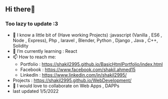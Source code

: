 ## Hi there👋
### Too lazy to update :3 
- 🔭 I know a little bit of (Have working Projects) :javascript (Vanilla , ES6 , Node , Express), Php , laravel , Blender, Python , Django , Java , C++, Solidity
- 🌱 I’m currently learning : React 
- 📫 How to reach me: 
  - Portfolio : https://shakil2995.github.io/BasicHtmlPortfolio/index.html 
  - Facebook : https://www.facebook.com/shakil.ahmed15
  - LinkedIn : https://www.linkedin.com/in/shakil2995/                     
- Projects : https://shakil2995.github.io/WebDevelopment/
- 👯 I would love to collaborate on Web Apps , DAPPs
- last updated 1/5/2022

<!-- **shakil2995/shakil2995** is a ✨ _special_ ✨ repository because its `README.md` (this file) appears on your GitHub profile.

Here are some ideas to get you started:

- 🔭 I’m currently working on ...
- 🌱 I’m currently learning ...
- 👯 I’m looking to collaborate on ...
- 🤔 I’m looking for help with ...
- 💬 Ask me about ...
- 📫 How to reach me: ...
- 😄 Pronouns: ...
- ⚡ Fun fact: ... -->

